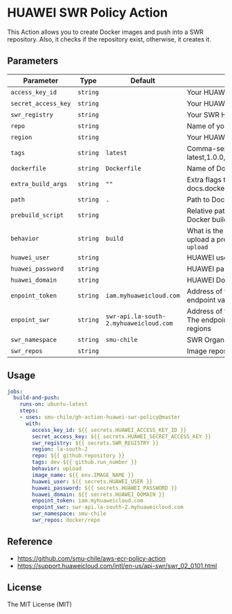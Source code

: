 # HUAWEI SWR Policy Action

This Action allows you to create Docker images and push into a SWR repository. Also, it checks if the repository exist, otherwise, it creates it.

## Parameters
| Parameter           | Type     | Default                                | Description                                                                                                              |
| ------------------- | -------- | -------------------------------------- | ------------------------------------------------------------------------------------------------------------------------ |
| `access_key_id`     | `string` |                                        | Your HUAWEI access key id                                                                                                   |
| `secret_access_key` | `string` |                                        | Your HUAWEI secret access key                                                                                               |
| `swr_registry`      | `string` |                                        | Your SWR HUAWEI                                                                                                          |
| `repo`              | `string` |                                        | Name of your SWR repository                                                                                              |
| `region`            | `string` |                                        | Your HUAWEI region                                                                                                          |
| `tags`              | `string` | `latest`                               | Comma-separated string of SWR image tags (ex latest,1.0.0,)                                                              |
| `dockerfile`        | `string` | `Dockerfile`                           | Name of Dockerfile to use                                                                                                |
| `extra_build_args`  | `string` | `""`                                   | Extra flags to pass to docker build (see docs.docker.com/engine/reference/commandline/build)                             |
| `path`              | `string` | `.`                                    | Path to Dockerfile, defaults to the working directory                                                                    |
| `prebuild_script`   | `string` |                                        | Relative path from top-level to script to run before Docker build                                                        |
| `behavior`          | `string` | `build`                                | What is the expected behavior, build a new image or upload a previously built one. Valid options are `build` or `upload` |
| `huawei_user`       | `string` |                                        | HUAWEI user is necesary for create API token                                                                             |
| `huawei_password`   | `string` |                                        | HUAWEI password  is necesary for create API token                                                                        |
| `huawei_domain`     | `string` |                                        | HUAWEI Domain is necesary for create API token                                                                           |
| `enpoint_token`     | `string` | `iam.myhuaweicloud.com`                | Address of the server bearing the REST service. The endpoint varies between services in different regions                |
| `enpoint_swr`       | `string` | `swr-api.la-south-2.myhuaweicloud.com` | Address of the server SWR bearing the REST service. The endpoint varies between services in different regions            |
| `swr_namespace`     | `string` | `smu-chile`                            | SWR Organization name                                                                                                    |
| `swr_repos`         | `string` |                                        | Image repository name                                                                                                    |



## Usage
```yaml
jobs:
  build-and-push:
    runs-on: ubuntu-latest
    steps:
    - uses: smu-chile/gh-action-huawei-swr-policy@master
      with:
        access_key_id: ${{ secrets.HUAWEI_ACCESS_KEY_ID }}
        secret_access_key: ${{ secrets.HUAWEI_SECRET_ACCESS_KEY }}
        swr_registry: ${{ secrets.SWR_REGISTRY }}
        region: la-south-2
        repo: ${{ github.repository }}
        tags: dev-${{ github.run_number }}
        behavior: upload
        image_name: ${{ env.IMAGE_NAME }}
        huawei_user: ${{ secrets.HUAWEI_USER }}
        huawei_password: ${{ secrets.HUAWEI_PASSWORD }}
        huawei_domain: ${{ secrets.HUAWEI_DOMAIN }}
        enpoint_token: iam.myhuaweicloud.com
        enpoint_swr: swr-api.la-south-2.myhuaweicloud.com
        swr_namespace: smu-chile
        swr_repos: docker/repo
```

## Reference
* https://github.com/smu-chile/aws-ecr-policy-action
* https://support.huaweicloud.com/intl/en-us/api-swr/swr_02_0101.html  
## License
The MIT License (MIT)
